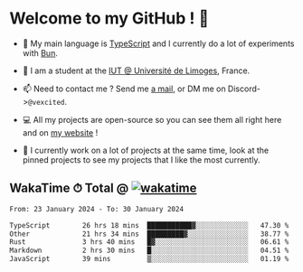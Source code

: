 # Welcome to my GitHub ! 🌃

- 🔭 My main language is [TypeScript](https://www.typescriptlang.org/) and I currently do a lot of experiments with [Bun](https://bun.sh).

- 🌱 I am a student at the [IUT @ Université de Limoges](https://iut.unilim.fr), France.

- 📫 Need to contact me ? Send me <a href="mailto:mikkel@milescode.dev">a mail</a>, or DM me on Discord->`@vexcited`.

- 💻 All my projects are open-source so you can see them all right here and on <a href="https://vexcited.vercel.app">my website</a> !

- 👀 I currently work on a lot of projects at the same time, look at the pinned projects to see my projects that I like the most currently.

## WakaTime ⏱ Total @ [![wakatime](https://wakatime.com/badge/user/0839e595-e07a-435c-8d59-ed95f2a3d6dd.svg)](https://wakatime.com/@0839e595-e07a-435c-8d59-ed95f2a3d6dd)

<!--START_SECTION:waka-->

```txt
From: 23 January 2024 - To: 30 January 2024

TypeScript        26 hrs 18 mins  ███████████▓░░░░░░░░░░░░░   47.30 %
Other             21 hrs 34 mins  █████████▓░░░░░░░░░░░░░░░   38.77 %
Rust              3 hrs 40 mins   █▓░░░░░░░░░░░░░░░░░░░░░░░   06.61 %
Markdown          2 hrs 30 mins   █░░░░░░░░░░░░░░░░░░░░░░░░   04.51 %
JavaScript        39 mins         ▒░░░░░░░░░░░░░░░░░░░░░░░░   01.19 %
```

<!--END_SECTION:waka-->

